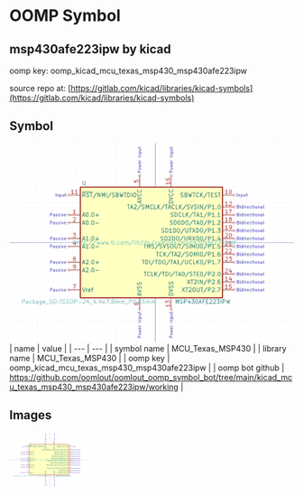 # OOMP Symbol  
## msp430afe223ipw  by kicad  
  
oomp key: oomp_kicad_mcu_texas_msp430_msp430afe223ipw  
  
source repo at: [https://gitlab.com/kicad/libraries/kicad-symbols](https://gitlab.com/kicad/libraries/kicad-symbols)  
## Symbol  
  
[![working.png](working_600.png)](working.png)  
| name | value | 
| --- | --- | 
| symbol name | MCU_Texas_MSP430 | 
| library name | MCU_Texas_MSP430 | 
| oomp key | oomp_kicad_mcu_texas_msp430_msp430afe223ipw | 
| oomp bot github | https://github.com/oomlout/oomlout_oomp_symbol_bot/tree/main/kicad_mcu_texas_msp430_msp430afe223ipw/working | 
## Images  
  
[![working.png](working_140.png)](working.png)  
